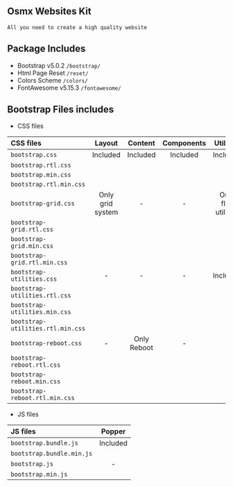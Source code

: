 ## Osmx Websites Kit
`All you need to create a high quality website`

## Package Includes 
 - Bootstrap v5.0.2 `/bootstrap/`
 - Html Page Reset `/reset/`
 - Colors Scheme `/colors/`
 - FontAwesome v5.15.3 `/fontawesome/`


## Bootstrap Files includes
- CSS files

|CSS files                      |Layout   |Content  |Components|Utilities |
| :---- | :----: | :----: | :----: | :----: |
|`bootstrap.css`            |Included| Included| Included     |Included|
|`bootstrap.rtl.css`       |   |   | | |
|`bootstrap.min.css`     |   |   | | |
|`bootstrap.rtl.min.css`|   |   | | |
|`bootstrap-grid.css`|Only grid system|-|-|Only flex utilities|
|`bootstrap-grid.rtl.css`| | | | |
|`bootstrap-grid.min.css`| | | | |
|`bootstrap-grid.rtl.min.css`| | | | |
|`bootstrap-utilities.css`|-|-|-|Included|
|`bootstrap-utilities.rtl.css`| | | | |
|`bootstrap-utilities.min.css`| | | | |
|`bootstrap-utilities.rtl.min.css`| | | | |
|`bootstrap-reboot.css`|-|Only Reboot|-|-|
|`bootstrap-reboot.rtl.css`| | | | |
|`bootstrap-reboot.min.css`| | | | |
|`bootstrap-reboot.rtl.min.css`| | | | |

- JS files

|JS files|	Popper|
|:----| :----: |
|`bootstrap.bundle.js`|Included|
|`bootstrap.bundle.min.js`| |
|`bootstrap.js`|-|
|`bootstrap.min.js`| |